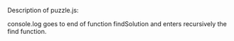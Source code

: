 Description of puzzle.js:

console.log goes to end of function findSolution and enters recursively the find function.
